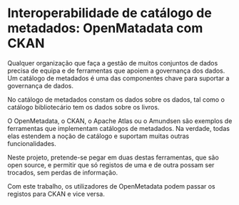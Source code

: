 # Interoperabilidade de catálogo de metadados: OpenMatadata com CKAN

Qualquer organização que faça a gestão de muitos conjuntos de dados precisa de equipa e de ferramentas que apoiem a governança dos dados. Um catálogo de metadados é uma das componentes chave para suportar a governança de dados.

No catálogo de metadados constam os dados sobre os dados, tal como o catálogo bibliotecário tem os dados sobre os livros.

O OpenMetadata, o CKAN, o Apache Atlas ou o Amundsen são exemplos de ferramentas que implementam catálogos de metadados. Na verdade, todas elas estendem a noção de catálogo e suportam muitas outras funcionalidades.

Neste projeto, pretende-se pegar em duas destas ferramentas, que são open source, e permitir que só registos de uma e de outra possam ser trocados, sem perdas de informação.

Com este trabalho, os utilizadores de OpenMetadata podem passar os registos para CKAN e vice versa.
